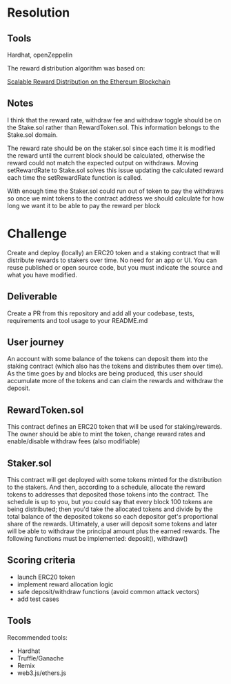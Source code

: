 # Resolution

## Tools

Hardhat, openZeppelin

The reward distribution algorithm was based on:

[Scalable Reward Distribution on the Ethereum Blockchain](https://uploads-ssl.webflow.com/5ad71ffeb79acc67c8bcdaba/5ad8d1193a40977462982470_scalable-reward-distribution-paper.pdf)

## Notes

I think that the reward rate, withdraw fee and withdraw toggle should be on the Stake.sol rather than RewardToken.sol. This information belongs to the Stake.sol domain.

The reward rate should be on the staker.sol since each time it is modified the reward until the current block should be calculated, otherwise the reward could not match the expected output on withdraws. Moving setRewardRate to Stake.sol solves this issue updating the calculated reward each time the setRewardRate function is called.

With enough time the Staker.sol could run out of token to pay the withdraws so once we mint tokens to the contract address we should calculate for how long we want it to be able to pay the reward per block

# Challenge

Create and deploy (locally) an ERC20 token and a staking contract that will distribute rewards to stakers over time. No need for an app or UI. You can reuse published or open source code, but you must indicate the source and what you have modified.

## Deliverable

Create a PR from this repository and add all your codebase, tests, requirements and tool usage to your README.md

## User journey

An account with some balance of the tokens can deposit them into the staking contract (which also has the tokens and distributes them over time). As the time goes by and blocks are being produced, this user should accumulate more of the tokens and can claim the rewards and withdraw the deposit.

## RewardToken.sol

This contract defines an ERC20 token that will be used for staking/rewards. The owner should be able to mint the token, change reward rates and enable/disable withdraw fees (also modifiable)

## Staker.sol

This contract will get deployed with some tokens minted for the distribution to the stakers. And then, according to a schedule, allocate the reward tokens to addresses that deposited those tokens into the contract. The schedule is up to you, but you could say that every block 100 tokens are being distributed; then you'd take the allocated tokens and divide by the total balance of the deposited tokens so each depositor get's proportional share of the rewards. Ultimately, a user will deposit some tokens and later will be able to withdraw the principal amount plus the earned rewards. The following functions must be implemented: deposit(), withdraw()

## Scoring criteria

- launch ERC20 token
- implement reward allocation logic
- safe deposit/withdraw functions (avoid common attack vectors)
- add test cases

## Tools

Recommended tools:

- Hardhat
- Truffle/Ganache
- Remix
- web3.js/ethers.js
